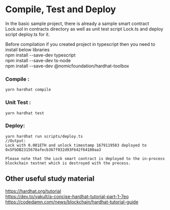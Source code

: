 # Compile, Test and Deploy
In the basic sample project, there is already a sample smart contract Lock.sol 
in contracts directory as well as unit test script Lock.ts and deploy script deploy.ts for it.

Before compilation if you created project in typescript then you need to install below libraries<br/>
	npm install --save-dev typescript <br/>
	npm install --save-dev ts-node<br/>
	npm install --save-dev @nomicfoundation/hardhat-toolbox

### Compile :
	yarn hardhat compile

### Unit Test :
	yarn hardhat test

### Deploy:
	yarn hardhat run scripts/deploy.ts
	//Output: 
	Lock with 0.001ETH and unlock timestamp 1679119583 deployed to 0x5FbDB2315678afecb367f032d93F642f64180aa3

	Please note that the Lock smart contract is deployed to the in-process blockchain testnet which is destroyed with the precess.
	
## Other useful study material
https://hardhat.org/tutorial <br/>
https://dev.to/yakult/a-concise-hardhat-tutorial-part-1-7eo <br/>
https://codedamn.com/news/blockchain/hardhat-tutorial-guide
